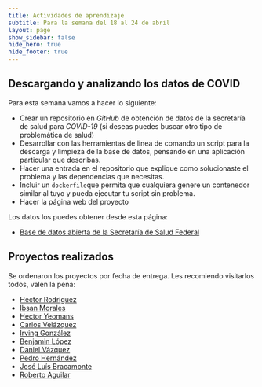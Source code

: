 ```yaml
---
title: Actividades de aprendizaje
subtitle: Para la semana del 18 al 24 de abril
layout: page
show_sidebar: false
hide_hero: true
hide_footer: true
---
```


## Descargando y analizando los datos de COVID 

Para esta semana vamos a hacer lo siguiente:

- Crear un repositorio en *GitHub* de obtención de datos de la secretaría de salud para *COVID-19* (si deseas puedes buscar otro tipo de problemática de salud)
- Desarrollar con las herramientas de linea de comando un script para la descarga y limpieza de la base de datos, pensando en una aplicación particular que describas.
- Hacer una entrada en el repositorio que explique como solucionaste el problema y las dependencias que necesitas.
- Incluir un `dockerfile`que permita que cualquiera genere un contenedor similar al tuyo y pueda ejecutar tu script sin problema.
- Hacer la página web del proyecto

Los datos los puedes obtener desde esta página:

- [Base de datos abierta de la Secretaría de Salud Federal](https://www.gob.mx/salud/documentos/datos-abiertos-152127)

## Proyectos realizados 

Se ordenaron los proyectos por fecha de entrega. Les recomiendo visitarlos todos, valen la pena:

- [Hector Rodriguez](https://silvertongue26.github.io/Covid-19/)
- [Ibsan Morales](https://github.com/ibsanmorales/DockerfileUnixCommand)
- [Hector Yeomans](https://hyeomans.com/obtencion-datos-covid19/)
- [Carlos Velázquez](https://carlosvelv.github.io/)
- [Irving González](https://igonzalezz.github.io/mcd-Covid19/)
- [Benjamin López](https://benjalm21.github.io/COVID-19/)
- [Daniel Vázquez](https://danielv08.github.io/covid_tabaquismo_son/)
- [Pedro Hernández](https://pedro-hdez.github.io/docker-y-ciencia-de-datos/)
- [José Luís Bracamonte](https://luisjba.github.io)
- [Roberto Aguilar](https://robertolorenzoaguilar.github.io/COVID-19-Analysis/)

